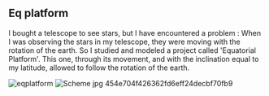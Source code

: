 ## Eq platform 

I bought a telescope to see stars, but I have encountered a problem : When I was observing the stars in my telescope, they were moving with the rotation of the earth. So I studied and modeled a project called 'Equatorial Platform'. This one, through its movement, and with the inclination equal to my latitude, allowed to follow the rotation of the earth.

![eqplatform](https://user-images.githubusercontent.com/73825898/171649408-0db79e62-6e50-4974-8f82-755c3d8e7a95.gif)
![Scheme jpg 454e704f426362fd6eff24decbf70fb9](https://user-images.githubusercontent.com/73825898/171650033-2c06a918-9030-4336-8ed8-06ef285b9087.jpg)
